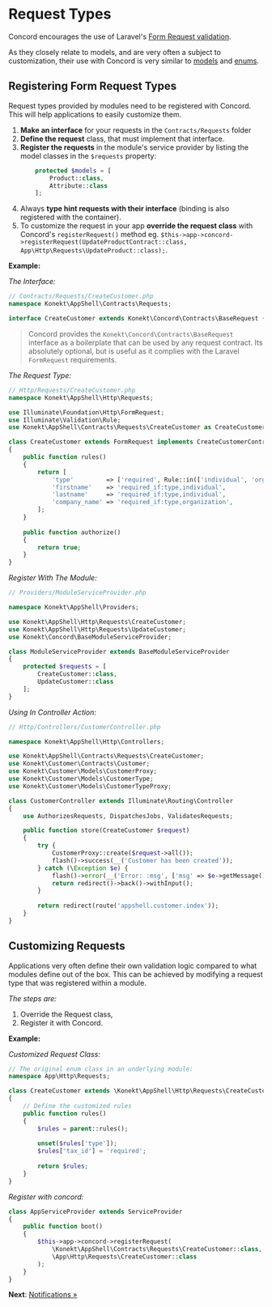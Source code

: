 # Request Types

Concord encourages the use of Laravel's
[Form Request validation](https://laravel.com/docs/5.5/validation#form-request-validation).

As they closely relate to models, and are very often a subject to customization,
their use with Concord is very similar to [models](models.md) and
[enums](enums.md).

## Registering Form Request Types

Request types provided by modules need to be registered with Concord. This will
help applications to easily customize them.

1. **Make an interface** for your requests in the `Contracts/Requests` folder
2. **Define the request** class, that must implement that interface.
3. **Register the requests** in the module's service provider by listing the model classes in the `$requests` property:
    ```php
        protected $models = [
            Product::class,
            Attribute::class
        ];
    ```
4. Always **type hint requests with their interface** (binding is also registered
   with the container).
5. To customize the request in your app **override the request class** with
   Concord's `registerRequest()` method eg.
   `$this->app->concord->registerRequest(UpdateProductContract::class,
   App\Http\Requests\UpdateProduct::class);`.


**Example:**

*The Interface:*
```php
// Contracts/Requests/CreateCustomer.php
namespace Konekt\AppShell\Contracts\Requests;

interface CreateCustomer extends Konekt\Concord\Contracts\BaseRequest {}
```

> Concord provides the `Konekt\Concord\Contracts\BaseRequest` interface as a
> boilerplate that can be used by any request contract. Its absolutely optional,
> but is useful as it complies with the Laravel `FormRequest` requirements.

*The Request Type:*
```php
// Http/Requests/CreateCustomer.php
namespace Konekt\AppShell\Http\Requests;

use Illuminate\Foundation\Http\FormRequest;
use Illuminate\Validation\Rule;
use Konekt\AppShell\Contracts\Requests\CreateCustomer as CreateCustomerContract;

class CreateCustomer extends FormRequest implements CreateCustomerContract
{
    public function rules()
    {
        return [
            'type'         => ['required', Rule::in(['individual', 'organization'])],
            'firstname'    => 'required_if:type,individual',
            'lastname'     => 'required_if:type,individual',
            'company_name' => 'required_if:type,organization',
        ];
    }
    
    public function authorize()
    {
        return true;
    }
}
```

*Register With The Module:*
```php
// Providers/ModuleServiceProvider.php

namespace Konekt\AppShell\Providers;

use Konekt\AppShell\Http\Requests\CreateCustomer;
use Konekt\AppShell\Http\Requests\UpdateCustomer;
use Konekt\Concord\BaseModuleServiceProvider;

class ModuleServiceProvider extends BaseModuleServiceProvider
{
    protected $requests = [
        CreateCustomer::class,
        UpdateCustomer::class
    ];
}
```

*Using In Controller Action:*
```php
// Http/Controllers/CustomerController.php

namespace Konekt\AppShell\Http\Controllers;

use Konekt\AppShell\Contracts\Requests\CreateCustomer;
use Konekt\Customer\Contracts\Customer;
use Konekt\Customer\Models\CustomerProxy;
use Konekt\Customer\Models\CustomerType;
use Konekt\Customer\Models\CustomerTypeProxy;

class CustomerController extends Illuminate\Routing\Controller
{
    use AuthorizesRequests, DispatchesJobs, ValidatesRequests;

    public function store(CreateCustomer $request)
    {
        try {
            CustomerProxy::create($request->all());
            flash()->success(__('Customer has been created'));
        } catch (\Exception $e) {
            flash()->error(__('Error: :msg', ['msg' => $e->getMessage()]));
            return redirect()->back()->withInput();
        }
        
        return redirect(route('appshell.customer.index'));
    }
}
```

## Customizing Requests

Applications very often define their own validation logic compared to what
modules define out of the box. This can be achieved by modifying a request type
that was registered within a module.

*The steps are:*

1. Override the Request class,
2. Register it with Concord.

**Example:**

*Customized Request Class:*
```php
// The original enum class in an underlying module:
namespace App\Http\Requests;

class CreateCustomer extends \Konekt\AppShell\Http\Requests\CreateCustomer
{
    // Define the customized rules
    public function rules()
    {
        $rules = parent::rules();
        
        unset($rules['type']);
        $rules['tax_id'] = 'required';
        
        return $rules;
    }
}
```

*Register with concord:*
```php
class AppServiceProvider extends ServiceProvider
{
    public function boot()
    {
        $this->app->concord->registerRequest(
            \Konekt\AppShell\Contracts\Requests\CreateCustomer::class,
            \App\Http\Requests\CreateCustomer::class
        );
    }
}
```

**Next**: [Notifications &raquo;](notifications.md)

